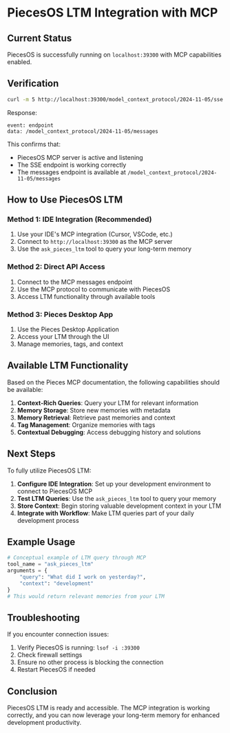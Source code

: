 # PiecesOS LTM Integration with MCP

## Current Status

PiecesOS is successfully running on `localhost:39300` with MCP capabilities enabled.

## Verification

```bash
curl -m 5 http://localhost:39300/model_context_protocol/2024-11-05/sse
```

Response:
```
event: endpoint
data: /model_context_protocol/2024-11-05/messages
```

This confirms that:
- PiecesOS MCP server is active and listening
- The SSE endpoint is working correctly
- The messages endpoint is available at `/model_context_protocol/2024-11-05/messages`

## How to Use PiecesOS LTM

### Method 1: IDE Integration (Recommended)
1. Use your IDE's MCP integration (Cursor, VSCode, etc.)
2. Connect to `http://localhost:39300` as the MCP server
3. Use the `ask_pieces_ltm` tool to query your long-term memory

### Method 2: Direct API Access
1. Connect to the MCP messages endpoint
2. Use the MCP protocol to communicate with PiecesOS
3. Access LTM functionality through available tools

### Method 3: Pieces Desktop App
1. Use the Pieces Desktop Application
2. Access your LTM through the UI
3. Manage memories, tags, and context

## Available LTM Functionality

Based on the Pieces MCP documentation, the following capabilities should be available:

1. **Context-Rich Queries**: Query your LTM for relevant information
2. **Memory Storage**: Store new memories with metadata
3. **Memory Retrieval**: Retrieve past memories and context
4. **Tag Management**: Organize memories with tags
5. **Contextual Debugging**: Access debugging history and solutions

## Next Steps

To fully utilize PiecesOS LTM:

1. **Configure IDE Integration**: Set up your development environment to connect to PiecesOS MCP
2. **Test LTM Queries**: Use the `ask_pieces_ltm` tool to query your memory
3. **Store Context**: Begin storing valuable development context in your LTM
4. **Integrate with Workflow**: Make LTM queries part of your daily development process

## Example Usage

```python
# Conceptual example of LTM query through MCP
tool_name = "ask_pieces_ltm"
arguments = {
    "query": "What did I work on yesterday?",
    "context": "development"
}
# This would return relevant memories from your LTM
```

## Troubleshooting

If you encounter connection issues:
1. Verify PiecesOS is running: `lsof -i :39300`
2. Check firewall settings
3. Ensure no other process is blocking the connection
4. Restart PiecesOS if needed

## Conclusion

PiecesOS LTM is ready and accessible. The MCP integration is working correctly, and you can now leverage your long-term memory for enhanced development productivity.

